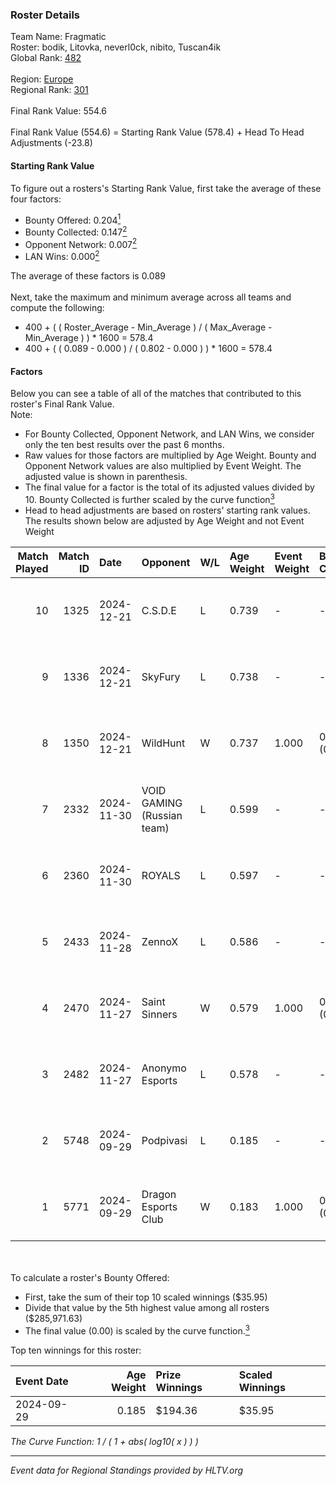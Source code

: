 ### Roster Details<br />
Team Name: Fragmatic<br />
Roster: bodik, Litovka, neverl0ck, nibito, Tuscan4ik<br />
Global Rank: [482](../../standings_global_2025_02_28.md)<br />
<br />
Region: [Europe]( ../../standings_europe_2025_02_28.md)<br />
Regional Rank: [301]( ../../standings_europe_2025_02_28.md)<br />
<br />
Final Rank Value:  554.6<br />
<br />
Final Rank Value (554.6) = Starting Rank Value (578.4) + Head To Head Adjustments (-23.8)<br />

#### Starting Rank Value<br />
To figure out a rosters's Starting Rank Value, first take the average of these four factors:<br />
- Bounty Offered: 0.204[<sup>1</sup>](#table2)
- Bounty Collected: 0.147[<sup>2</sup>](#table1)
- Opponent Network: 0.007[<sup>2</sup>](#table1)
- LAN Wins: 0.000[<sup>2</sup>](#table1)

The average of these factors is 0.089<br />
<br />
Next, take the maximum and minimum average across all teams and compute the following:<br />
- 400 + ( ( Roster_Average - Min_Average ) / ( Max_Average - Min_Average ) ) * 1600 = 578.4
- 400 + ( ( 0.089 - 0.000 ) / ( 0.802 - 0.000 ) ) * 1600 = 578.4


#### Factors<br />
Below you can see a table of all of the matches that contributed to this roster's Final Rank Value.<br />
Note:<br />

- For Bounty Collected, Opponent Network, and LAN Wins, we consider only the ten best results over the past 6 months.
- Raw values for those factors are multiplied by Age Weight. Bounty and Opponent Network values are also multiplied by Event Weight. The adjusted value is shown in parenthesis.
- The final value for a factor is the total of its adjusted values divided by 10. Bounty Collected is further scaled by the curve function[<sup>3</sup>](#curveFunction)
- Head to head adjustments are based on rosters' starting rank values. The results shown below are adjusted by Age Weight and not Event Weight
<span id="table1"></span><br />


| Match Played | Match ID | Date       | Opponent                   | W/L | Age Weight | Event Weight | Bounty Collected | Opponent Network | LAN Wins  | H2H Adj. | Roster                                       |
| -: | -: | :- | :- | :- | :- | :- | :- | :- | :- | -: | :- |
|           10 |     1325 | 2024-12-21 | C.S.D.E                    | L   | 0.739      | -            | -                | -                | -         |    -5.69 | bodik, Litovka, neverl0ck, nibito, Tuscan4ik |
|            9 |     1336 | 2024-12-21 | SkyFury                    | L   | 0.738      | -            | -                | -                | -         |    -6.46 | bodik, Litovka, neverl0ck, nibito, Tuscan4ik |
|            8 |     1350 | 2024-12-21 | WildHunt                   | W   | 0.737      | 1.000        | 0.000 (0.000)    | 0.037 (0.027)    | 0 (0.000) |     6.60 | bodik, Litovka, neverl0ck, nibito, Tuscan4ik |
|            7 |     2332 | 2024-11-30 | VOID GAMING (Russian team) | L   | 0.599      | -            | -                | -                | -         |   -12.20 | bodik, Litovka, t3zisswes, Tuscan4ik, xxlafy |
|            6 |     2360 | 2024-11-30 | ROYALS                     | L   | 0.597      | -            | -                | -                | -         |    -5.03 | bodik, Litovka, t3zisswes, Tuscan4ik, xxlafy |
|            5 |     2433 | 2024-11-28 | ZennoX                     | L   | 0.586      | -            | -                | -                | -         |    -6.94 | bodik, Litovka, t3zisswes, Tuscan4ik, xxlafy |
|            4 |     2470 | 2024-11-27 | Saint Sinners              | W   | 0.579      | 1.000        | 0.000 (0.000)    | 0.066 (0.038)    | 0 (0.000) |     7.17 | bodik, Litovka, t3zisswes, Tuscan4ik, xxlafy |
|            3 |     2482 | 2024-11-27 | Anonymo Esports            | L   | 0.578      | -            | -                | -                | -         |    -1.21 | bodik, Litovka, t3zisswes, Tuscan4ik, xxlafy |
|            2 |     5748 | 2024-09-29 | Podpivasi                  | L   | 0.185      | -            | -                | -                | -         |    -2.85 | bodik, Litovka, mattloo, shiny, Tuscan4ik    |
|            1 |     5771 | 2024-09-29 | Dragon Esports Club        | W   | 0.183      | 1.000        | 0.000 (0.000)    | 0.003 (0.000)    | 0 (0.000) |     2.82 | bodik, Litovka, mattloo, shiny, Tuscan4ik    |

<br />
<span id="table2"></span><br />
To calculate a roster's Bounty Offered:<br />

- First, take the sum of their top 10 scaled winnings ($35.95)
- Divide that value by the 5th highest value among all rosters ($285,971.63)
- The final value (0.00) is scaled by the curve function.[<sup>3</sup>](#curveFunction)

Top ten winnings for this roster:<br />

| Event Date | Age Weight | Prize Winnings | Scaled Winnings |
| :- | -: | :- | :- |
| 2024-09-29 |      0.185 | $194.36        | $35.95          |


<span id="curveFunction"></span>_The Curve Function: 1 / ( 1 + abs( log10( x ) ) )_<br />

---
_Event data for Regional Standings provided by HLTV.org_<br />

